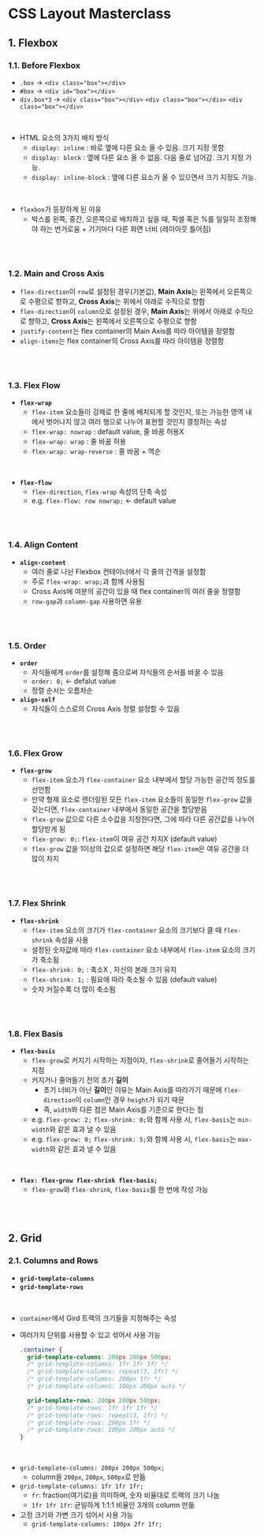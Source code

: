 # CSS Layout Masterclass

## 1. Flexbox

### 1.1. Before Flexbox

- `.box` -> `<div class="box"></div>`
- `#box` -> `<div id="box"></div>`
- `div.box*3` ->
  `<div class="box"></div>`
  `<div class="box"></div>`
  `<div class="box"></div>`

<br/>

- HTML 요소의 3가지 배치 방식
  - `display: inline` : 바로 옆에 다른 요소 올 수 있음. 크기 지정 못함
  - `display: block` : 옆에 다른 요소 올 수 없음. 다음 줄로 넘어감. 크기 지정 가능.
  - `display: inline-block` : 옆에 다른 요소가 올 수 있으면서 크기 지정도 가능.

<br/>

- `flexbox`가 등장하게 된 이유
  - 박스를 왼쪽, 중간, 오른쪽으로 배치하고 싶을 때, 픽셀 혹은 %를 일일히 조정해야 하는 번거로움 + 기기마다 다른 화면 너비 (레이아웃 틀어짐)

<br/><br/>

### 1.2. Main and Cross Axis

- `flex-direction`이 `row`로 설정된 경우(기본값), **Main Axis**는 왼쪽에서 오른쪽으로 수평으로 향하고, **Cross Axis**는 위에서 아래로 수직으로 향함
- `flex-direction`이 `column`으로 설정된 경우, **Main Axis**는 위에서 아래로 수직으로 향하고, **Cross Axis**는 왼쪽에서 오른쪽으로 수평으로 향함
- `justify-content`는 flex container의 Main Axis를 따라 아이템을 정렬함
- `align-items`는 flex container의 Cross Axis를 따라 아이템을 정렬함

<br/><br/>

### 1.3. Flex Flow

- **`flex-wrap`**
  - `flex-item` 요소들이 강제로 한 줄에 배치되게 할 것인지, 또는 가능한 영역 내에서 벗어나지 않고 여러 행으로 나누어 표현할 것인지 결정하는 속성
  - `flex-wrap: nowrap` : default value, 줄 바꿈 허용X
  - `flex-wrap: wrap` : 줄 바꿈 허용
  - `flex-wrap: wrap-reverse` : 줄 바꿈 + 역순

<br/>

- **`flex-flow`**
  - `flex-direction`, `flex-wrap` 속성의 단축 속성
  - e.g. `flex-flow: row nowrap;` <- default value

<br/><br/>

### 1.4. Align Content

- **`align-content`**
  - 여러 줄로 나뉜 Flexbox 컨테이너에서 각 줄의 간격을 설정함
  - 주로 `flex-wrap: wrap;`과 함께 사용됨
  - Cross Axis에 여분의 공간이 있을 때 flex container의 여러 줄을 정렬함
  - `row-gap`과 `column-gap` 사용하면 유용

<br/><br/>

### 1.5. Order

- **`order`**
  - 자식들에게 `order`를 설정해 줌으로써 자식들의 순서를 바꿀 수 있음
  - `order: 0;` <- defalut value
  - 정렬 순서는 오름차순
- **`align-self`**
  - 자식들이 스스로의 Cross Axis 정렬 설정할 수 있음

<br/><br/>

### 1.6. Flex Grow

- **`flex-grow`**
  - `flex-item` 요소가 `flex-container` 요소 내부에서 할당 가능한 공간의 정도를 선언함
  - 만약 형제 요소로 렌더링된 모든 `flex-item` 요소들이 동일한 `flex-grow` 값을 갖는다면, `flex-container` 내부에서 동일한 공간을 할당받음
  - `flex-grow` 값으로 다른 소수값을 지정한다면, 그에 따라 다른 공간값을 나누어 할당받게 됨
  - `flex-grow: 0;`: `flex-item`이 여유 공간 차지X (default value)
  - `flex-grow` 값을 1이상의 값으로 설정하면 해당 `flex-item`은 여유 공간을 더 많이 차지

<br/><br/>

### 1.7. Flex Shrink

- **`flex-shrink`**
  - `flex-item` 요소의 크기가 `flex-container` 요소의 크기보다 클 때 `flex-shrink` 속성을 사용
  - 설정된 숫자값에 따라 `flex-container` 요소 내부에서 `flex-item` 요소의 크기가 축소됨
  - `flex-shrink: 0;` : 축소X , 자신의 본래 크기 유지
  - `flex-shrink: 1;` : 필요에 따라 축소될 수 있음 (default value)
  - 숫자 커질수록 더 많이 축소됨

<br/><br/>

### 1.8. Flex Basis

- **`flex-basis`**
  - `flex-grow`로 커지기 시작하는 지점이자, `flex-shrink`로 줄어들기 시작하는 지점
  - 커지거나 줄어들기 전의 초기 **길이**
    - 초기 너비가 아닌 **길이**인 이유는 Main Axis를 따라가기 때문에 `flex-direction`이 `column`인 경우 `height`가 되기 때문
    - 즉, `width`와 다른 점은 Main Axis를 기준으로 한다는 점
  - e.g. `flex-grow: 2;` `flex-shrink: 0;`와 함께 사용 시, `flex-basis`는 `min-width`와 같은 효과 낼 수 있음
  - e.g. `flex-grow: 0;` `flex-shrink: 5;`와 함께 사용 시, `flex-basis`는 `max-width`와 같은 효과 낼 수 있음

<br/>

- **`flex: flex-grow flex-shrink flex-basis;`**
  - `flex-grow`와 `flex-shrink`, `flex-basis`를 한 번에 작성 가능

<br/><br/>

## 2. Grid

### 2.1. Columns and Rows

- **`grid-template-columns`**
- **`grid-template-rows`**

<br/>

- `container`에서 Gird 트랙의 크기들을 지정해주는 속성
- 여러가지 단위를 사용할 수 있고 섞어서 사용 가능

  ```css
  .container {
    grid-template-columns: 200px 200px 500px;
    /* grid-template-columns: 1fr 1fr 1fr */
    /* grid-template-columns: repeat(3, 1fr) */
    /* grid-template-columns: 200px 1fr */
    /* grid-template-columns: 100px 200px auto */

    grid-template-rows: 200px 200px 500px;
    /* grid-template-rows: 1fr 1fr 1fr */
    /* grid-template-rows: repeat(3, 1fr) */
    /* grid-template-rows: 200px 1fr */
    /* grid-template-rows: 100px 200px auto */
  }
  ```

<br/>

- `grid-template-columns: 200px 200px 500px;`
  - column을 `200px`, `200px`, `500px`로 만듦
- `grid-template-columns: 1fr 1fr 1fr;`
  - `fr`: fraction(여기로)을 의미하며, 숫자 비율대로 트랙의 크기 나눔
  - `1fr 1fr 1fr`: 균일하게 1:1:1 비율인 3개의 column 만듦
- 고정 크기와 가변 크기 섞어서 사용 가능
  - `grid-template-columns: 100px 2fr 1fr;`
